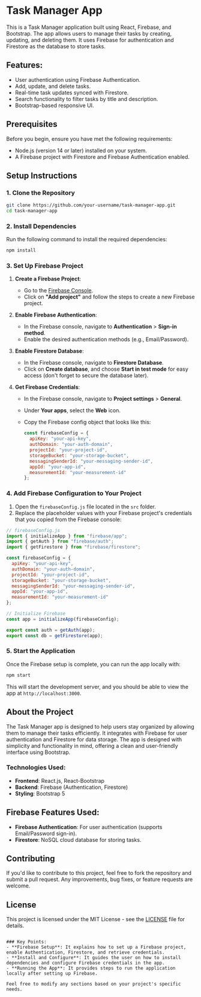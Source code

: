 # Task Manager App

This is a Task Manager application built using React, Firebase, and Bootstrap. The app allows users to manage their tasks by creating, updating, and deleting them. It uses Firebase for authentication and Firestore as the database to store tasks.

## Features:
- User authentication using Firebase Authentication.
- Add, update, and delete tasks.
- Real-time task updates synced with Firestore.
- Search functionality to filter tasks by title and description.
- Bootstrap-based responsive UI.

## Prerequisites

Before you begin, ensure you have met the following requirements:
- Node.js (version 14 or later) installed on your system.
- A Firebase project with Firestore and Firebase Authentication enabled.

## Setup Instructions

### 1. Clone the Repository

```bash
git clone https://github.com/your-username/task-manager-app.git
cd task-manager-app
```

### 2. Install Dependencies

Run the following command to install the required dependencies:

```bash
npm install
```

### 3. Set Up Firebase Project

1. **Create a Firebase Project**:
   - Go to the [Firebase Console](https://console.firebase.google.com/).
   - Click on **"Add project"** and follow the steps to create a new Firebase project.

2. **Enable Firebase Authentication**:
   - In the Firebase console, navigate to **Authentication** > **Sign-in method**.
   - Enable the desired authentication methods (e.g., Email/Password).

3. **Enable Firestore Database**:
   - In the Firebase console, navigate to **Firestore Database**.
   - Click on **Create database**, and choose **Start in test mode** for easy access (don't forget to secure the database later).

4. **Get Firebase Credentials**:
   - In the Firebase console, navigate to **Project settings** > **General**.
   - Under **Your apps**, select the **Web** icon.
   - Copy the Firebase config object that looks like this:

     ```js
     const firebaseConfig = {
       apiKey: "your-api-key",
       authDomain: "your-auth-domain",
       projectId: "your-project-id",
       storageBucket: "your-storage-bucket",
       messagingSenderId: "your-messaging-sender-id",
       appId: "your-app-id",
       measurementId: "your-measurement-id"
     };
     ```

### 4. Add Firebase Configuration to Your Project

1. Open the `firebaseConfig.js` file located in the `src` folder.
2. Replace the placeholder values with your Firebase project's credentials that you copied from the Firebase console:

```javascript
// firebaseConfig.js
import { initializeApp } from "firebase/app";
import { getAuth } from "firebase/auth";
import { getFirestore } from "firebase/firestore";

const firebaseConfig = {
  apiKey: "your-api-key",
  authDomain: "your-auth-domain",
  projectId: "your-project-id",
  storageBucket: "your-storage-bucket",
  messagingSenderId: "your-messaging-sender-id",
  appId: "your-app-id",
  measurementId: "your-measurement-id"
};

// Initialize Firebase
const app = initializeApp(firebaseConfig);

export const auth = getAuth(app);
export const db = getFirestore(app);
```

### 5. Start the Application

Once the Firebase setup is complete, you can run the app locally with:

```bash
npm start
```

This will start the development server, and you should be able to view the app at `http://localhost:3000`.

## About the Project

The Task Manager app is designed to help users stay organized by allowing them to manage their tasks efficiently. It integrates with Firebase for user authentication and Firestore for data storage. The app is designed with simplicity and functionality in mind, offering a clean and user-friendly interface using Bootstrap.

### Technologies Used:
- **Frontend**: React.js, React-Bootstrap
- **Backend**: Firebase (Authentication, Firestore)
- **Styling**: Bootstrap 5

## Firebase Features Used:
- **Firebase Authentication**: For user authentication (supports Email/Password sign-in).
- **Firestore**: NoSQL cloud database for storing tasks.

## Contributing

If you'd like to contribute to this project, feel free to fork the repository and submit a pull request. Any improvements, bug fixes, or feature requests are welcome.

## License

This project is licensed under the MIT License - see the [LICENSE](LICENSE) file for details.
```

### Key Points:
- **Firebase Setup**: It explains how to set up a Firebase project, enable Authentication, Firestore, and retrieve credentials.
- **Install and Configure**: It guides the user on how to install dependencies and configure Firebase credentials in the app.
- **Running the App**: It provides steps to run the application locally after setting up Firebase.

Feel free to modify any sections based on your project's specific needs.